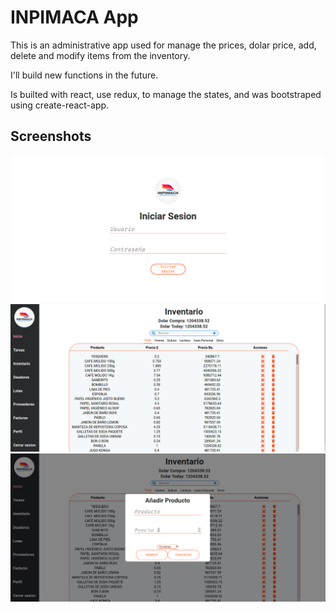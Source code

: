 # INPIMACA App

This is an administrative app used for manage the prices, dolar price, add, delete and modify items from the inventory.

I'll build new functions in the future.

Is builted with react, use redux, to manage the states, and was bootstraped using create-react-app.

## Screenshots

![Signin](screenshots/signin.png "Signin")
![Home](screenshots/home.png "Home")
![Modal](screenshots/modal.png "Modal")